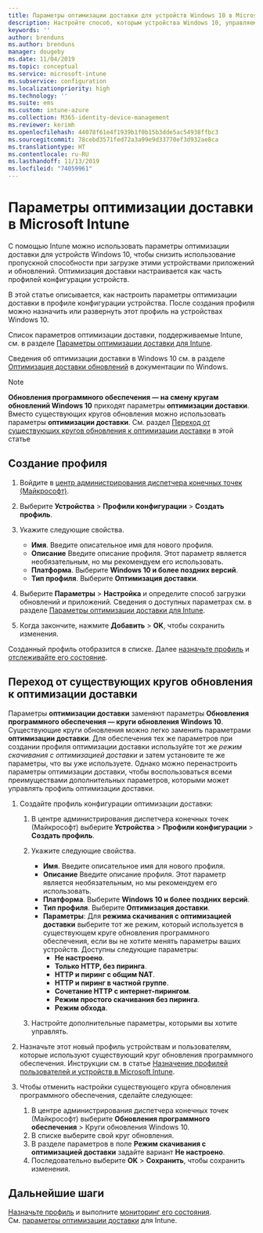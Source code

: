 ```yaml
---
title: Параметры оптимизации доставки для устройств Windows 10 в Microsoft Intune — Azure | Документация Майкрософт
description: Настройте способ, которым устройства Windows 10, управляемые через Intune, используют оптимизацию доставки. Узнайте, как в Intune создать профиль конфигурации устройства, чтобы устанавливать обновления из Интернета, и как заменить существующие круги обновления профилем оптимизации доставки.
keywords: ''
author: brenduns
ms.author: brenduns
manager: dougeby
ms.date: 11/04/2019
ms.topic: conceptual
ms.service: microsoft-intune
ms.subservice: configuration
ms.localizationpriority: high
ms.technology: ''
ms.suite: ems
ms.custom: intune-azure
ms.collection: M365-identity-device-management
ms.reviewer: kerimh
ms.openlocfilehash: 44078f61e4f1939b1f0b15b3dde5ac54938ffbc3
ms.sourcegitcommit: 78cebd3571fed72a3a99e9d33770ef3d932ae8ca
ms.translationtype: HT
ms.contentlocale: ru-RU
ms.lasthandoff: 11/13/2019
ms.locfileid: "74059961"
---
```

# <a name="delivery-optimization-settings-in-microsoft-intune"></a>Параметры оптимизации доставки в Microsoft Intune

С помощью Intune можно использовать параметры оптимизации доставки для устройств Windows 10, чтобы снизить использование пропускной способности при загрузке этими устройствами приложений и обновлений. Оптимизация доставки настраивается как часть профилей конфигурации устройств.  

В этой статье описывается, как настроить параметры оптимизации доставки в профиле конфигурации устройства. После создания профиля можно назначить или развернуть этот профиль на устройствах Windows 10. 

Список параметров оптимизации доставки, поддерживаемые Intune, см. в разделе [Параметры оптимизации доставки для Intune](../delivery-optimization-settings.md).  

Сведения об оптимизации доставки в Windows 10 см. в разделе [Оптимизация доставки обновлений](https://docs.microsoft.com/windows/deployment/update/waas-delivery-optimization) в документации по Windows.  

> [!NOTE]
> **Обновления программного обеспечения — на смену кругам обновлений Windows 10** приходят параметры **оптимизации доставки**. Вместо существующих кругов обновления можно использовать параметры **оптимизации доставки**. См. раздел [Переход от существующих кругов обновления к оптимизации доставки](#move-existing-update-rings-to-delivery-optimization) в этой статье

## <a name="create-the-profile"></a>Создание профиля

1. Войдите в [центр администрирования диспетчера конечных точек (Майкрософт)](https://go.microsoft.com/fwlink/?linkid=2109431).

2. Выберите **Устройства** > **Профили конфигурации** > **Создать профиль**.

3. Укажите следующие свойства.

    - **Имя**. Введите описательное имя для нового профиля.
    - **Описание** Введите описание профиля. Этот параметр является необязательным, но мы рекомендуем его использовать.
    - **Платформа**. Выберите **Windows 10 и более поздних версий**.
    - **Тип профиля**. Выберите **Оптимизация доставки**.

4. Выберите **Параметры** > **Настройка** и определите способ загрузки обновлений и приложений. Сведения о доступных параметрах см. в разделе [Параметры оптимизации доставки для Intune](../delivery-optimization-settings.md).

5. Когда закончите, нажмите **Добавить** > **OK**, чтобы сохранить изменения.

Созданный профиль отобразится в списке. Далее [назначьте профиль](device-profile-assign.md) и [отслеживайте его состояние](device-profile-monitor.md).

## <a name="move-existing-update-rings-to-delivery-optimization"></a>Переход от существующих кругов обновления к оптимизации доставки

Параметры **оптимизации доставки** заменяют параметры **Обновления программного обеспечения — круги обновления Windows 10**. Существующие круги обновления можно легко заменить параметрами **оптимизации доставки**. Для обеспечения тех же параметров при создании профиля оптимизации доставки используйте тот же *режим скачивания с оптимизацией доставки* и затем установите те же параметры, что вы уже используете. Однако можно перенастроить параметры оптимизации доставки, чтобы воспользоваться всеми преимуществами дополнительных параметров, которыми может управлять профиль оптимизации доставки.

1. Создайте профиль конфигурации оптимизации доставки:

    1. В центре администрирования диспетчера конечных точек (Майкрософт) выберите **Устройства** > **Профили конфигурации** > **Создать профиль**.
    2. Укажите следующие свойства.

        - **Имя**. Введите описательное имя для нового профиля.
        - **Описание** Введите описание профиля. Этот параметр является необязательным, но мы рекомендуем его использовать.
        - **Платформа**. Выберите **Windows 10 и более поздних версий**.
        - **Тип профиля**. Выберите **Оптимизация доставки**.
        - **Параметры**: Для **режима скачивания с оптимизацией доставки** выберите тот же режим, который используется в существующем круге обновления программного обеспечения, если вы не хотите менять параметры ваших устройств. Доступны следующие параметры:
            - **Не настроено**.
            - **Только HTTP, без пиринга**.
            - **HTTP и пиринг с общим NAT**.
            - **HTTP и пиринг в частной группе**.
            - **Сочетание HTTP с интернет-пирингом**.
            - **Режим простого скачивания без пиринга**.
            - **Режим обхода**.
    3. Настройте дополнительные параметры, которыми вы хотите управлять.

2. Назначьте этот новый профиль устройствам и пользователям, которые используют существующий круг обновления программного обеспечения. Инструкции см. в статье [Назначение профилей пользователей и устройств в Microsoft Intune](device-profile-assign.md).

3. Чтобы отменить настройки существующего круга обновления программного обеспечения, сделайте следующее:
    1. В центре администрирования диспетчера конечных точек (Майкрософт) выберите **Обновления программного обеспечения** > Круги обновления Windows 10.
    2. В списке выберите свой круг обновления.
    3. В разделе параметров в поле **Режим скачивания с оптимизацией доставки** задайте вариант **Не настроено**.
    4. Последовательно выберите **OK** > **Сохранить**, чтобы сохранить изменения.

## <a name="next-steps"></a>Дальнейшие шаги

[Назначьте профиль](device-profile-assign.md) и выполните [мониторинг его состояния](device-profile-monitor.md).  
См. [параметры оптимизации доставки](../delivery-optimization-settings.md) для Intune.
